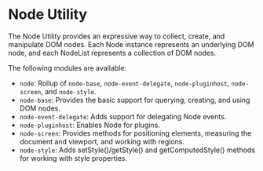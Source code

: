 Node Utility
============

The Node Utility provides an expressive way to collect, create, and manipulate DOM nodes. Each Node instance represents an underlying DOM node, and each NodeList represents a collection of DOM nodes.

The following modules are available:

-   `node`: Rollup of `node-base`, `node-event-delegate`, `node-pluginhost`, `node-screen`, and `node-style`.
-   `node-base`: Provides the basic support for querying, creating, and using DOM nodes.
-   `node-event-delegate`: Adds support for delegating Node events.
-   `node-pluginhost`: Enables Node for plugins.
-   `node-screen`: Provides methods for positioning elements, measuring the document and viewport, and working with regions.
-   `node-style`: Adds setStyle()/getStyle() and getComputedStyle() methods for working with style properties.
